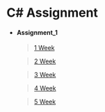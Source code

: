 # C# Assignment

+ ####  Assignment_1

  > [1 Week](https://github.com/narinn-star/C_sharp_Assignment/tree/master/1%20Week)

  > [2 Week](https://github.com/narinn-star/C_sharp_Assignment/tree/master/2%20Week)

  > [3 Week](https://github.com/narinn-star/C_sharp_Assignment/tree/master/3%20Week)

  > [4 Week](https://github.com/narinn-star/C_sharp_Assignment/tree/master/4%20Week)

  > [5 Week](https://github.com/narinn-star/C_sharp_Assignment/tree/master/5%20Week)
